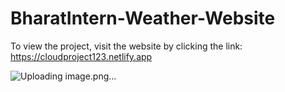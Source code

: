 # BharatIntern-Weather-Website
 To view the project, visit the website by clicking the link: https://cloudproject123.netlify.app

 ![Uploading image.png…]()




